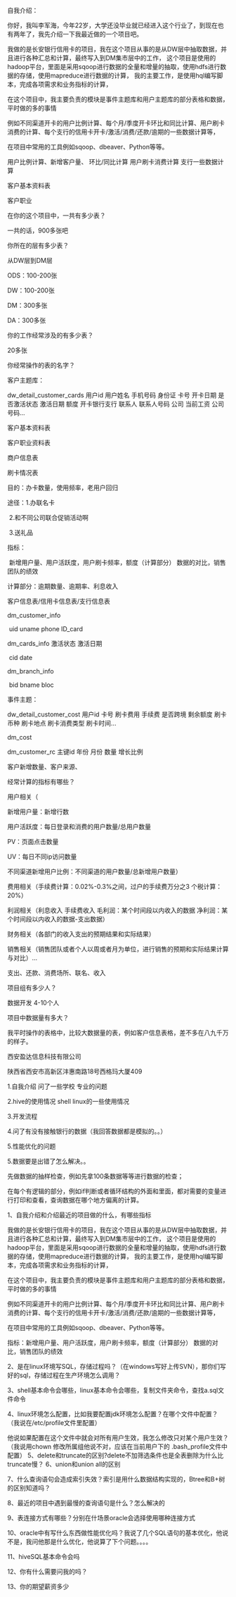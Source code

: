 自我介绍：

​		你好，我叫李军海，今年22岁，大学还没毕业就已经进入这个行业了，到现在也有两年了，我先介绍一下我最近做的一个项目吧。

​		我做的是长安银行信用卡的项目，我在这个项目从事的是从DW层中抽取数据，并且进行各种汇总和计算，最终写入到DM集市层中的工作，
这个项目是使用的hadoop平台，里面是采用sqoop进行数据的全量和增量的抽取，使用hdfs进行数据的存储，使用mapreduce进行数据的计算，
我的主要工作，是使用hql编写脚本，完成各项需求和业务指标的计算，

在这个项目中，我主要负责的模块是事件主题库和用户主题库的部分表格和数据，平时做的多的事情

例如不同渠道开卡的用户比例计算、每个月/季度开卡环比和同比计算、用户刷卡消费的计算、每个支行的信用卡开卡/激活/消费/还款/逾期的一些数据计算等，

在项目中常用的工具例如sqoop、dbeaver、Python等等。

用户比例计算、新增客户量、
环比/同比计算
用户刷卡消费计算
支行一些数据计算



客户基本资料表

客户职业



在你的这个项目中，一共有多少表？

一共的话，900多张吧



你所在的层有多少表？

从DW层到DM层

ODS：100-200张

DW：100-200张

DM：300多张

DA：300多张



你的工作经常涉及的有多少表？

20多张



你经常操作的表的名字？

客户主题库：

dw_detail_customer_cards
用户id  用户姓名  手机号码  身份证  卡号  开卡日期  是否激活状态  激活日期  额度  开卡银行支行  联系人  联系人号码  公司  当前工资  公司号码...

客户基本资料表

客户职业资料表

商户信息表

刷卡情况表

目的：办卡数量，使用频率，老用户回归

途径：1.办联名卡

​			2.和不同公司联合促销活动啊

​			3.送礼品

指标：

​	新增用户量、用户活跃度，用户刷卡频率，额度（计算部分）
数据的对比，销售团队的绩效

计算部分：逾期数量、逾期率、利息收入



客户信息表/信用卡信息表/支行信息表

dm_customer_info

​		uid   uname   phone  ID_card

dm_cards_info 激活状态 激活日期

​		cid date 

dm_branch_info

​		bid bname bloc

事件主题：

dw_detail_customer_cost
用户id  卡号  刷卡费用  手续费  是否跨境  剩余额度  刷卡币种  刷卡地点  刷卡消费类型  刷卡时间...

dm_cost

dm_customer_rc
主键id  年份  月份  数量  增长比例





客户新增数量、客户来源、

经常计算的指标有哪些？

用户相关（

新增用户量：新增行数  

用户活跃度：每日登录和消费的用户数量/总用户数量  

PV：页面点击数量  

UV：每日不同ip访问数量  

不同渠道新增用户比例：不同渠道的用户数量/总新增用户数量）  

费用相关（手续费计算：0.02%-0.3%之间，过户的手续费万分之3  个税计算：20%）  

利润相关（利息收入  手续费收入  毛利润：某个时间段以内收入的数据  净利润：某个时间段以内收入的数据-支出数据）  

财务相关（各部门的收入支出的预期结果和实际结果）  

销售相关（销售团队或者个人以周或者月为单位，进行销售的预期和实际结果计算与对比）...



支出、还款、消费场所、联名、收入







项目组有多少人？

数据开发  4-10个人



项目中数据量有多大？

我平时操作的表格中，比较大数据量的表，例如客户信息表格，差不多在八九千万的样子。





西安盈达信息科技有限公司

陕西省西安市高新区沣惠南路18号西格玛大厦409





1.自我介绍 问了一些学校 专业的问题 



2.hive的使用情况 shell linux的一些使用情况 



3.开发流程



4.问了有没有接触银行的数据（我回答数据都是模拟的。。）



5.性能优化的问题



5.数据要是出错了怎么解决。。

先做数据的抽样检查，例如先拿100条数据等等进行数据的检查；

在每个有逻辑的部分，例如if判断或者循环结构的外面和里面，都对需要的变量进行打印和查看，查询数据在哪个地方偏离的计算。





1、自我介绍和介绍最近的项目做的什么，有哪些指标

​	我做的是长安银行信用卡的项目，我在这个项目从事的是从DW层中抽取数据，并且进行各种汇总和计算，最终写入到DM集市层中的工作，
这个项目是使用的hadoop平台，里面是采用sqoop进行数据的全量和增量的抽取，使用hdfs进行数据的存储，使用mapreduce进行数据的计算，
我的主要工作，是使用hql编写脚本，完成各项需求和业务指标的计算，

在这个项目中，我主要负责的模块是事件主题库和用户主题库的部分表格和数据，平时做的多的事情

例如不同渠道开卡的用户比例计算、每个月/季度开卡环比和同比计算、用户刷卡消费的计算、每个支行的信用卡开卡/激活/消费/还款/逾期的一些数据计算等，

在项目中常用的工具例如sqoop、dbeaver、Python等等。

指标：新增用户量、用户活跃度，用户刷卡频率，额度（计算部分）
数据的对比，销售团队的绩效

2、是在linux环境写SQL，存储过程吗？（在windows写好上传SVN），那你们写好的sql，存储过程在生产环境怎么调用？



3、shell基本命令会哪些，linux基本命令会哪些，复制文件夹命令，查找a.sql文件命令



4、linux环境怎么配置，比如我要配置jdk环境怎么配置？在哪个文件中配置？（我说在/etc/profile文件里配置）



他说如果配置在这个文件中就会对所有用户生效，我怎么修改只对某个用户生效？
（我说用chown 修改所属组他说不对，应该在当前用户下的  .bash_profile文件中配置）
5、delete和truncate的区别?delete不加筛选条件也是全表删除为什么比truncate慢？
6、union和union all的区别



7、什么查询语句会造成索引失效？索引是用什么数据结构实现的，Btree和B+树的区别知道吗？



8、最近的项目中遇到最慢的查询语句是什么？怎么解决的



9、表连接方式有哪些？分别在什场景oracle会选择使用哪种连接方式



10、oracle中有写什么东西做性能优化吗？我说了几个SQL语句的基本优化，他说不是，我问他那是什么优化，他说算了下个问题。。。。



11、hiveSQL基本命令会吗



12、你有什么需要问我的吗？



13、你的期望薪资多少